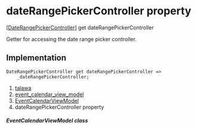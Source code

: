 
<div>

# dateRangePickerController property

</div>



[[DateRangePickerController](https://pub.dev/documentation/syncfusion_flutter_datepicker/28.2.3/datepicker/DateRangePickerController-class.html)]
get dateRangePickerController



Getter for accessing the date range picker controller.



## Implementation

``` language-dart
DateRangePickerController get dateRangePickerController =>
    _dateRangePickerController;
```








1.  [talawa](../../index.md)
2.  [event_calendar_view_model](../../view_model_after_auth_view_models_event_view_models_event_calendar_view_model/)
3.  [EventCalendarViewModel](../../view_model_after_auth_view_models_event_view_models_event_calendar_view_model/EventCalendarViewModel-class.md)
4.  dateRangePickerController property

##### EventCalendarViewModel class







